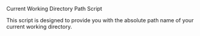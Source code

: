 Current Working Directory Path Script

This script is designed to provide you with the absolute path name of your current working directory.
